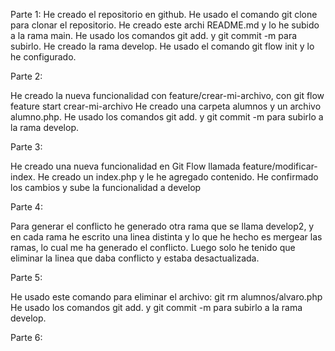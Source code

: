 Parte 1: 
He creado el repositorio en github.
He usado el comando git clone para clonar el repositorio.
He creado este archi README.md y lo he subido a la rama main.
He usado los comandos git add. y git commit -m para subirlo.
He creado la rama develop.
He usado el comando git flow init y lo he configurado.

Parte 2:

He creado la nueva funcionalidad con feature/crear-mi-archivo, con git flow feature start crear-mi-archivo
He creado una carpeta alumnos y un archivo alumno.php.
He usado los comandos git add. y git commit -m para subirlo a la rama develop.

Parte 3:

He creado una nueva funcionalidad en Git Flow llamada feature/modificar-index.
He creado un index.php y le he agregado contenido.
He confirmado los cambios y sube la funcionalidad a develop

Parte 4:

Para generar el conflicto he generado otra rama que se llama develop2, y en cada rama he escrito una linea distinta y 
lo que he hecho es mergear las ramas, lo cual me ha generado el conflicto.
Luego solo he tenido que eliminar la linea que daba conflicto y estaba desactualizada.

Parte 5:

He usado este comando para eliminar el archivo: git rm alumnos/alvaro.php
He usado los comandos git add. y git commit -m para subirlo a la rama develop.

Parte 6:

